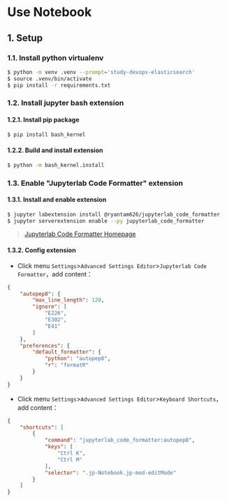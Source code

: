 # Use Notebook

## 1. Setup

### 1.1. Install python virtualenv

```bash
$ python -m venv .venv --prompt='study-devops-elasticsearch'
$ source .venv/bin/activate
$ pip install -r requirements.txt
```

### 1.2. Install jupyter bash extension

#### 1.2.1. Install pip package

```bash
$ pip install bash_kernel
```

#### 1.2.2. Build and install extension

```bash
$ python -m bash_kernel.install
```

### 1.3. Enable "Jupyterlab Code Formatter" extension

#### 1.3.1. Install and enable extension

```bash
$ jupyter labextension install @ryantam626/jupyterlab_code_formatter
$ jupyter serverextension enable --py jupyterlab_code_formatter
```

> [Jupyterlab Code Formatter Homepage](https://jupyterlab-code-formatter.readthedocs.io/)

#### 1.3.2. Config extension

- Click menu `Settings`>`Advanced Settings Editor`>`Jupyterlab Code Formatter`，add content：

```json
{
    "autopep8": {
        "max_line_length": 120,
        "ignore": [
            "E226",
            "E302",
            "E41"
        ]
    },
    "preferences": {
        "default_formatter": {
            "python": "autopep8",
            "r": "formatR"
        }
    }
}
```

- Click menu `Settings`>`Advanced Settings Editor`>`Keyboard Shortcuts`，add content：

```json
{
    "shortcuts": [
        {
            "command": "jupyterlab_code_formatter:autopep8",
            "keys": [
                "Ctrl K",
                "Ctrl M"
            ],
            "selector": ".jp-Notebook.jp-mod-editMode"
        }
    ]
}
```